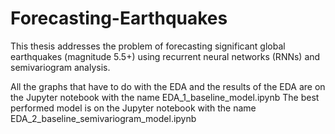 # Forecasting-Earthquakes
This thesis addresses the problem of forecasting significant global earthquakes (magnitude 5.5+) using recurrent neural networks (RNNs) and semivariogram analysis.

All the graphs that have to do with the EDA and the results of the EDA are on the Jupyter notebook with the name EDA_1_baseline_model.ipynb
The best performed model is on the Jupyter notebook with the name EDA_2_baseline_semivariogram_model.ipynb
